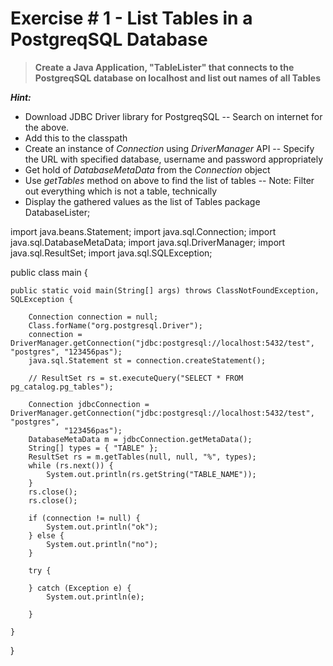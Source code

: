 # Exercise # 1 - List Tables in a PostgreqSQL Database

> **Create a Java Application, "TableLister" that connects to the PostgreqSQL database on localhost and list out names of all Tables**

***Hint:*** 
- Download JDBC Driver library for PostgreqSQL
-- Search on internet for the above.
- Add this to the classpath
- Create an instance of *Connection* using *DriverManager* API
-- Specify the URL with specified database, username and password appropriately
- Get hold of *DatabaseMetaData* from the *Connection* object
- Use *getTables* method on above to find the list of tables 
-- Note: Filter out everything which is not a table, technically
- Display the gathered values as the list of Tables
package DatabaseLister;

import java.beans.Statement;
import java.sql.Connection;
import java.sql.DatabaseMetaData;
import java.sql.DriverManager;
import java.sql.ResultSet;
import java.sql.SQLException;

public class main {

	public static void main(String[] args) throws ClassNotFoundException, SQLException {

		Connection connection = null;
		Class.forName("org.postgresql.Driver");
		connection = DriverManager.getConnection("jdbc:postgresql://localhost:5432/test", "postgres", "123456pas");
		java.sql.Statement st = connection.createStatement();

		// ResultSet rs = st.executeQuery("SELECT * FROM pg_catalog.pg_tables");

		Connection jdbcConnection = DriverManager.getConnection("jdbc:postgresql://localhost:5432/test", "postgres",
				"123456pas");
		DatabaseMetaData m = jdbcConnection.getMetaData();
		String[] types = { "TABLE" };
		ResultSet rs = m.getTables(null, null, "%", types);
		while (rs.next()) {
			System.out.println(rs.getString("TABLE_NAME"));
		}
		rs.close();
		rs.close();

		if (connection != null) {
			System.out.println("ok");
		} else {
			System.out.println("no");
		}

		try {

		} catch (Exception e) {
			System.out.println(e);

		}

	}

}

